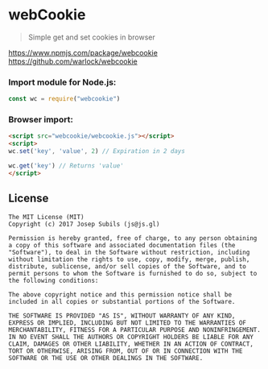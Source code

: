 # webCookie
> Simple get and set cookies in browser

https://www.npmjs.com/package/webcookie
https://github.com/warlock/webcookie

### Import module for Node.js:
```javascript
const wc = require("webcookie")
```

### Browser import:
```html
<script src="webcookie/webcookie.js"></script>
<script>
wc.set('key', 'value', 2) // Expiration in 2 days

wc.get('key') // Returns 'value'
</script>
```

## License
```
The MIT License (MIT)
Copyright (c) 2017 Josep Subils (js@js.gl)

Permission is hereby granted, free of charge, to any person obtaining a copy of this software and associated documentation files (the "Software"), to deal in the Software without restriction, including without limitation the rights to use, copy, modify, merge, publish, distribute, sublicense, and/or sell copies of the Software, and to permit persons to whom the Software is furnished to do so, subject to the following conditions:

The above copyright notice and this permission notice shall be included in all copies or substantial portions of the Software.

THE SOFTWARE IS PROVIDED "AS IS", WITHOUT WARRANTY OF ANY KIND, EXPRESS OR IMPLIED, INCLUDING BUT NOT LIMITED TO THE WARRANTIES OF MERCHANTABILITY, FITNESS FOR A PARTICULAR PURPOSE AND NONINFRINGEMENT. IN NO EVENT SHALL THE AUTHORS OR COPYRIGHT HOLDERS BE LIABLE FOR ANY CLAIM, DAMAGES OR OTHER LIABILITY, WHETHER IN AN ACTION OF CONTRACT, TORT OR OTHERWISE, ARISING FROM, OUT OF OR IN CONNECTION WITH THE SOFTWARE OR THE USE OR OTHER DEALINGS IN THE SOFTWARE.
